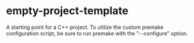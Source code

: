 # empty-project-template
A starting point for a C++ project. To utilize the custom premake configuration script, be sure to run premake with the  "--configure" option.
